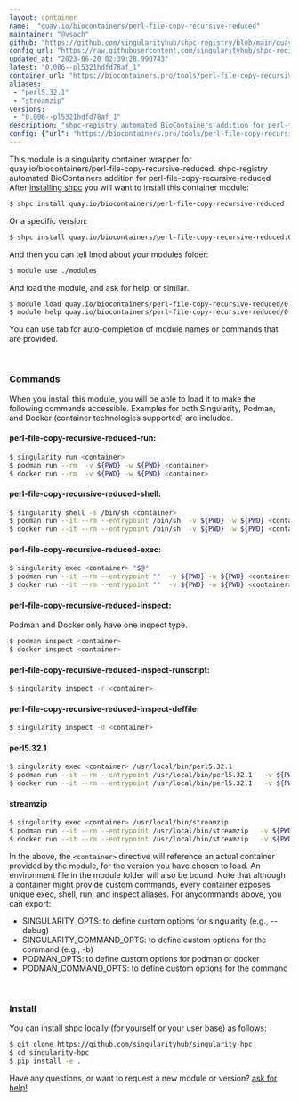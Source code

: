 ```yaml
---
layout: container
name:  "quay.io/biocontainers/perl-file-copy-recursive-reduced"
maintainer: "@vsoch"
github: "https://github.com/singularityhub/shpc-registry/blob/main/quay.io/biocontainers/perl-file-copy-recursive-reduced/container.yaml"
config_url: "https://raw.githubusercontent.com/singularityhub/shpc-registry/main/quay.io/biocontainers/perl-file-copy-recursive-reduced/container.yaml"
updated_at: "2023-06-20 02:39:28.990743"
latest: "0.006--pl5321hdfd78af_1"
container_url: "https://biocontainers.pro/tools/perl-file-copy-recursive-reduced"
aliases:
 - "perl5.32.1"
 - "streamzip"
versions:
 - "0.006--pl5321hdfd78af_1"
description: "shpc-registry automated BioContainers addition for perl-file-copy-recursive-reduced"
config: {"url": "https://biocontainers.pro/tools/perl-file-copy-recursive-reduced", "maintainer": "@vsoch", "description": "shpc-registry automated BioContainers addition for perl-file-copy-recursive-reduced", "latest": {"0.006--pl5321hdfd78af_1": "sha256:43748c5c315167a7064bc5668aa571707e0641745d12512e7c9f0ea58a537d4f"}, "tags": {"0.006--pl5321hdfd78af_1": "sha256:43748c5c315167a7064bc5668aa571707e0641745d12512e7c9f0ea58a537d4f"}, "docker": "quay.io/biocontainers/perl-file-copy-recursive-reduced", "aliases": {"perl5.32.1": "/usr/local/bin/perl5.32.1", "streamzip": "/usr/local/bin/streamzip"}}
---
```


This module is a singularity container wrapper for quay.io/biocontainers/perl-file-copy-recursive-reduced.
shpc-registry automated BioContainers addition for perl-file-copy-recursive-reduced
After [installing shpc](#install) you will want to install this container module:


```bash
$ shpc install quay.io/biocontainers/perl-file-copy-recursive-reduced
```

Or a specific version:

```bash
$ shpc install quay.io/biocontainers/perl-file-copy-recursive-reduced:0.006--pl5321hdfd78af_1
```

And then you can tell lmod about your modules folder:

```bash
$ module use ./modules
```

And load the module, and ask for help, or similar.

```bash
$ module load quay.io/biocontainers/perl-file-copy-recursive-reduced/0.006--pl5321hdfd78af_1
$ module help quay.io/biocontainers/perl-file-copy-recursive-reduced/0.006--pl5321hdfd78af_1
```

You can use tab for auto-completion of module names or commands that are provided.

<br>

### Commands

When you install this module, you will be able to load it to make the following commands accessible.
Examples for both Singularity, Podman, and Docker (container technologies supported) are included.

#### perl-file-copy-recursive-reduced-run:

```bash
$ singularity run <container>
$ podman run --rm  -v ${PWD} -w ${PWD} <container>
$ docker run --rm  -v ${PWD} -w ${PWD} <container>
```

#### perl-file-copy-recursive-reduced-shell:

```bash
$ singularity shell -s /bin/sh <container>
$ podman run --it --rm --entrypoint /bin/sh  -v ${PWD} -w ${PWD} <container>
$ docker run --it --rm --entrypoint /bin/sh  -v ${PWD} -w ${PWD} <container>
```

#### perl-file-copy-recursive-reduced-exec:

```bash
$ singularity exec <container> "$@"
$ podman run --it --rm --entrypoint ""  -v ${PWD} -w ${PWD} <container> "$@"
$ docker run --it --rm --entrypoint ""  -v ${PWD} -w ${PWD} <container> "$@"
```

#### perl-file-copy-recursive-reduced-inspect:

Podman and Docker only have one inspect type.

```bash
$ podman inspect <container>
$ docker inspect <container>
```

#### perl-file-copy-recursive-reduced-inspect-runscript:

```bash
$ singularity inspect -r <container>
```

#### perl-file-copy-recursive-reduced-inspect-deffile:

```bash
$ singularity inspect -d <container>
```


#### perl5.32.1

```bash
$ singularity exec <container> /usr/local/bin/perl5.32.1
$ podman run --it --rm --entrypoint /usr/local/bin/perl5.32.1   -v ${PWD} -w ${PWD} <container> -c " $@"
$ docker run --it --rm --entrypoint /usr/local/bin/perl5.32.1   -v ${PWD} -w ${PWD} <container> -c " $@"
```


#### streamzip

```bash
$ singularity exec <container> /usr/local/bin/streamzip
$ podman run --it --rm --entrypoint /usr/local/bin/streamzip   -v ${PWD} -w ${PWD} <container> -c " $@"
$ docker run --it --rm --entrypoint /usr/local/bin/streamzip   -v ${PWD} -w ${PWD} <container> -c " $@"
```



In the above, the `<container>` directive will reference an actual container provided
by the module, for the version you have chosen to load. An environment file in the
module folder will also be bound. Note that although a container
might provide custom commands, every container exposes unique exec, shell, run, and
inspect aliases. For anycommands above, you can export:

 - SINGULARITY_OPTS: to define custom options for singularity (e.g., --debug)
 - SINGULARITY_COMMAND_OPTS: to define custom options for the command (e.g., -b)
 - PODMAN_OPTS: to define custom options for podman or docker
 - PODMAN_COMMAND_OPTS: to define custom options for the command

<br>

### Install

You can install shpc locally (for yourself or your user base) as follows:

```bash
$ git clone https://github.com/singularityhub/singularity-hpc
$ cd singularity-hpc
$ pip install -e .
```

Have any questions, or want to request a new module or version? [ask for help!](https://github.com/singularityhub/singularity-hpc/issues)